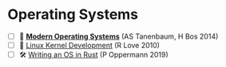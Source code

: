 # Operating Systems

- [ ] 📖 [**Modern Operating Systems**](https://www.amazon.com/Concrete-Mathematics-Foundation-Computer-Science/dp/0201558025) (AS Tanenbaum, H Bos 2014)
- [ ] 📖 [Linux Kernel Development](https://www.amazon.com/Data-Reality-Perspective-Perceiving-Information/dp/1935504215) (R Love 2010)
- [ ] 🛠 [Writing an OS in Rust](https://os.phil-opp.com) (P Oppermann 2019)
